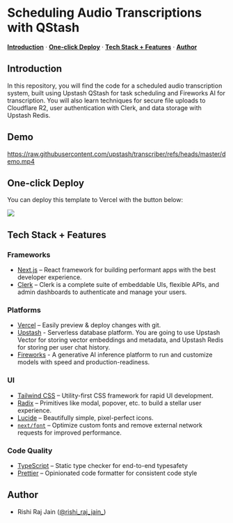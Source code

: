 # Scheduling Audio Transcriptions with QStash

<p>
  <a href="#introduction"><strong>Introduction</strong></a> ·
  <a href="#one-click-deploy"><strong>One-click Deploy</strong></a> ·
  <a href="#tech-stack--features"><strong>Tech Stack + Features</strong></a> ·
  <a href="#author"><strong>Author</strong></a>
</p>

## Introduction

In this repository, you will find the code for a scheduled audio transcription system, built using Upstash QStash for task scheduling and Fireworks AI for transcription. You will also learn techniques for secure file uploads to Cloudflare R2, user authentication with Clerk, and data storage with Upstash Redis.

## Demo

https://raw.githubusercontent.com/upstash/transcriber/refs/heads/master/demo.mp4

## One-click Deploy

You can deploy this template to Vercel with the button below:

[![](https://vercel.com/button)](https://vercel.com/new/clone?repository-url=https://github.com/upstash/transcriber&env=FIREWORKS_API_KEY,AWS_KEY_ID,AWS_REGION_NAME,AWS_S3_BUCKET_NAME,AWS_SECRET_ACCESS_KEY,CLOUDFLARE_R2_ACCOUNT_ID,NEXT_PUBLIC_CLERK_PUBLISHABLE_KEY,CLERK_SECRET_KEY)

## Tech Stack + Features

### Frameworks

- [Next.js](https://nextjs.org/) – React framework for building performant apps with the best developer experience.
- [Clerk](https://clerk.dev/) – Clerk is a complete suite of embeddable UIs, flexible APIs, and admin dashboards to authenticate and manage your users.

### Platforms

- [Vercel](https://vercel.com/) – Easily preview & deploy changes with git.
- [Upstash](https://upstash.com) - Serverless database platform. You are going to use Upstash Vector for storing vector embeddings and metadata, and Upstash Redis for storing per user chat history.
- [Fireworks](https://fireworks.ai/) - A generative AI inference platform to run and customize models with speed and production-readiness.

### UI

- [Tailwind CSS](https://tailwindcss.com/) – Utility-first CSS framework for rapid UI development.
- [Radix](https://www.radix-ui.com/) – Primitives like modal, popover, etc. to build a stellar user experience.
- [Lucide](https://lucide.dev/) – Beautifully simple, pixel-perfect icons.
- [`next/font`](https://nextjs.org/docs/basic-features/font-optimization) – Optimize custom fonts and remove external network requests for improved performance.

### Code Quality

- [TypeScript](https://www.typescriptlang.org/) – Static type checker for end-to-end typesafety
- [Prettier](https://prettier.io/) – Opinionated code formatter for consistent code style

## Author

- Rishi Raj Jain ([@rishi_raj_jain_](https://twitter.com/rishi_raj_jain_))
